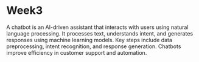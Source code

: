 # Week3
A chatbot is an AI-driven assistant that interacts with users using natural language processing. It processes text, understands intent, and generates responses using machine learning models. Key steps include data preprocessing, intent recognition, and response generation. Chatbots improve efficiency in customer support and automation.
